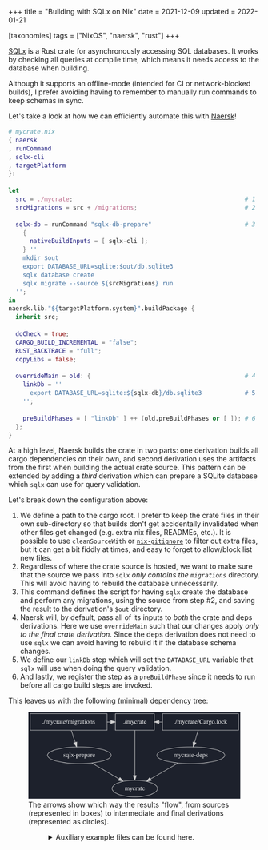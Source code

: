 +++
title = "Building with SQLx on Nix"
date = 2021-12-09
updated = 2022-01-21

[taxonomies]
tags = ["NixOS", "naersk", "rust"]
+++

[SQLx] is a Rust crate for asynchronously accessing SQL databases. It works by
checking all queries at compile time, which means it needs access to the
database when building.

Although it supports an offline-mode (intended for CI or network-blocked
builds), I prefer avoiding having to remember to manually run commands to keep
schemas in sync.

Let's take a look at how we can efficiently automate this with [Naersk]!
<!-- more -->

```nix
# mycrate.nix
{ naersk
, runCommand
, sqlx-cli
, targetPlatform
}:

let
  src = ./mycrate;                                                # 1
  srcMigrations = src + /migrations;                              # 2

  sqlx-db = runCommand "sqlx-db-prepare"                          # 3
    {
      nativeBuildInputs = [ sqlx-cli ];
    } ''
    mkdir $out
    export DATABASE_URL=sqlite:$out/db.sqlite3
    sqlx database create
    sqlx migrate --source ${srcMigrations} run
  '';
in
naersk.lib."${targetPlatform.system}".buildPackage {
  inherit src;

  doCheck = true;
  CARGO_BUILD_INCREMENTAL = "false";
  RUST_BACKTRACE = "full";
  copyLibs = false;

  overrideMain = old: {                                           # 4
    linkDb = ''
      export DATABASE_URL=sqlite:${sqlx-db}/db.sqlite3            # 5
    '';

    preBuildPhases = [ "linkDb" ] ++ (old.preBuildPhases or [ ]); # 6
  };
}

```

At a high level, Naersk builds the crate in two parts: one derivation builds all
cargo dependencies on their own, and second derivation uses the artifacts from
the first when building the actual crate source. This pattern can be extended by
adding a *third* derivation which can prepare a SQLite database which `sqlx` can
use for query validation.

Let's break down the configuration above:

1. We define a path to the cargo root. I prefer to keep the crate files in their
   own sub-directory so that builds don't get accidentally invalidated when
   other files get changed (e.g. extra nix files, READMEs, etc.). It is possible
   to use `cleanSourceWith` or [`nix-gitignore`] to filter out extra files, but
   it can get a bit fiddly at times, and easy to forget to allow/block list new
   files.
1. Regardless of where the crate source is hosted, we want to make sure that the
   source we pass into `sqlx` *only contains the `migrations`* directory. This
   will avoid having to rebuild the database unnecessarily.
1. This command defines the script for having `sqlx` create the database and
   perform any migrations, using the source from step #2, and saving the result
   to the derivation's `$out` directory.
1. Naersk will, by default, pass all of its inputs to *both* the crate and deps
   derivations. Here we use `overrideMain` such that our changes apply _only to
   the final crate derivation_. Since the deps derivation does not need to use
   `sqlx` we can avoid having to rebuild it if the database schema changes.
1. We define our `linkDb` step which will set the `DATABASE_URL` variable that
   `sqlx` will use when doing the query validation.
1. And lastly, we register the step as a `preBuildPhase` since it needs to run
   before all cargo build steps are invoked.

This leaves us  with the following (minimal) dependency tree:

<figure>
  <img
    src="./deps.dot.svg"
    alt="The mycrate derivation depends on the sqlx-db-prepare and mycrate-deps derivations along with the ./mycrate source. The mycrate-deps derivation depends only on the ./mycrate/Cargo.lock source. The sqlx-db-prepare derivation only depends on the ./mycrate/migrations source. The ./mycrate source &quot;depends&quot; (i.e. contains) the ./mycrate/Cargo.lock and ./mycrate/migrations sources."
  />
  <figcaption>
    The arrows show which way the results "flow", from sources (represented in
    boxes) to intermediate and final derivations (represented as circles).
  </figcaption>
<figure>

<details>
  <summary>Auxiliary example files can be found here.</summary>

```nix
# flake.nix
{
  inputs = {
    nixpkgs.url = "nixpkgs/nixpkgs-unstable";
    naersk = {
      url = "github:nix-community/naersk";
      inputs.nixpkgs.follows = "nixpkgs";
    };
    utils = {
      url = "github:numtide/flake-utils";
      inputs.nixpkgs.follows = "nixpkgs";
    };
  };

  outputs = inputs@{ self, nixpkgs, naersk, utils, ... }:
    utils.lib.eachSystem [ "x86_64-linux" ] (system:
      let
        pkgs = import nixpkgs {
          inherit system;
        };
      in
      {
        defaultPackage = pkgs.callPackage ./mycrate.nix {
          inherit naersk;
        };

        devShell = pkgs.mkShell {
          inputsFrom = [
            self.defaultPackage.${system}
          ];

          buildInputs = with pkgs; [
            sqlx-cli
          ];
        };
      });
}
```

```sh
# mycrate/.env
DATABASE_URL=sqlite:./db.sqlite3
```

```toml
# mycrate/Cargo.toml
[package]
name = "mycrate"
version = "0.1.0"
edition = "2021"

[dependencies.sqlx]
version = "0.5.9"
features = [
  "macros",
  "migrate",
  "runtime-tokio-rustls",
  "sqlite",
]

[dependencies.tokio]
version = "1.14"
features = [
  "macros",
]
```

```sql
/* mycrate/migrations/20211209212234_first.sql */
CREATE TABLE users (
  id INTEGER PRIMARY KEY,
  favorite_song TEXT
)
```

```sql
/* mycrate/migrations/20211209212255_second.sql */
ALTER TABLE users
ADD COLUMN favorite_color TEXT;
```

```rust
// mycrate/src/main.rs
use sqlx::{Connection, SqliteConnection, migrate::Migrator};

static MIGRATOR: Migrator = sqlx::migrate!("./migrations");

#[tokio::main]
async fn main() {
    let mut conn = SqliteConnection::connect("sqlite:./db.sqlite3").await
        .expect("failed to get conn");

    MIGRATOR
        .run(&mut conn)
        .await
        .expect("failed to run migrations");

        let result = sqlx::query_scalar!("SELECT count(*) FROM users WHERE favorite_color = 'green'")
            .fetch_one(&mut conn)
            .await
            .expect("failed to count users");

    println!("number of users: {}", result);
}
```
</details>


[Naersk]: https://github.com/nix-community/naersk
[`nix-gitignore`]: https://nixos.org/manual/nixpkgs/unstable/#sec-pkgs-nix-gitignore
[SQLx]: https://github.com/launchbadge/sqlx
